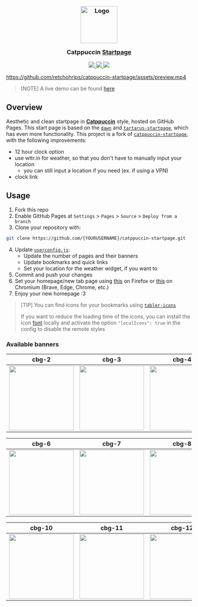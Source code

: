 <h3 align="center">
  <img src="https://raw.githubusercontent.com/catppuccin/catppuccin/main/assets/logos/exports/1544x1544_circle.png" width="100" alt="Logo"/><br/>
  <img src="https://raw.githubusercontent.com/catppuccin/catppuccin/main/assets/misc/transparent.png" height="30" width="0px"/>
  Catppuccin <a href="https://github.com/retchohrips/catppuccin-startpage">Startpage</a>
  <img src="https://raw.githubusercontent.com/catppuccin/catppuccin/main/assets/misc/transparent.png" height="30" width="0px"/>
</h3>

<p align="center">
  <a href="https://github.com/retchohrips/catppuccin-startpage/stargazers">
    <img src="https://img.shields.io/github/stars/retchohrips/catppuccin-startpage?style=for-the-badge&logo=starship&color=a6e3a1&logoColor=D9E0EE&labelColor=302D41">
  </a>
  <a href="https://github.com/retchohrips/catppuccin-startpage/issues">
    <img src="https://img.shields.io/github/issues/retchohrips/catppuccin-startpage?style=for-the-badge&logo=gitbook&color=fab387&logoColor=D9E0EE&labelColor=302D41">
  </a>
  <a href="https://github.com/retchohrips/catppuccin-startpage/contributors">
    <img src="https://img.shields.io/github/contributors/retchohrips/catppuccin-startpage?style=for-the-badge&logo=github&color=f38ba8&logoColor=D9E0EE&labelColor=302D41">
  </a>
</p>

https://github.com/retchohrips/catppuccin-startpage/assets/preview.mp4

> [NOTE]
> A live demo can be found [here](https://retchohrips.github.io/catppuccin-startpage)

## Overview

Aesthetic and clean startpage in [**Catppuccin**](https://catppuccin.com/palette) style, hosted on GitHub Pages. This start page is based on the [`dawn`] and [`tartarus-startpage`], which has even more functionality.
This project is a fork of [`catppuccin-startpage`], with the following improvements:

-   12 hour clock option
-   use wttr.in for weather, so that you don't have to manually input your location
    -   you can still input a location if you need (ex. if using a VPN)
-   clock link

## Usage

1. Fork this repo
2. Enable GitHub Pages at `Settings` > `Pages` > `Source` > `Deploy from a branch`
3. Clone your repository with:

```bash
git clone https://github.com/{YOURUSERNAME}/catppuccin-startpage.git
```

4. Update [`userconfig.js`]:
    - Update the number of pages and their banners
    - Update bookmarks and quick links
    - Set your location for the weather widget, if you want to
5. Commit and push your changes
6. Set your homepage/new tab page using [this](https://addons.mozilla.org/en-US/firefox/addon/new-tab-override/) on Firefox or [this](https://chromewebstore.google.com/detail/new-tab-redirect/icpgjfneehieebagbmdbhnlpiopdcmna) on Chromium (Brave, Edge, Chrome, etc.)
7. Enjoy your new homepage :3

> [TIP]
> You can find icons for your bookmarks using [`tabler-icons`]
>
> If you want to reduce the loading time of the icons, you can install the icon [font] locally and activate the option `"localIcons": true` in the config to disable the remote styles

### Available banners

| cbg-2                                           | cbg-3                                           | cbg-4                                           | cbg-5                                           |
| ----------------------------------------------- | ----------------------------------------------- | ----------------------------------------------- | ----------------------------------------------- |
| <img src="src/img/banners/cbg-2.gif" width=175> | <img src="src/img/banners/cbg-3.gif" width=175> | <img src="src/img/banners/cbg-4.gif" width=175> | <img src="src/img/banners/cbg-5.gif" width=175> |

| cbg-6                                           | cbg-7                                           | cbg-8                                           | cbg-9                                           |
| ----------------------------------------------- | ----------------------------------------------- | ----------------------------------------------- | ----------------------------------------------- |
| <img src="src/img/banners/cbg-6.gif" width=175> | <img src="src/img/banners/cbg-7.gif" width=175> | <img src="src/img/banners/cbg-8.gif" width=175> | <img src="src/img/banners/cbg-9.gif" width=175> |

| cbg-10                                           | cbg-11                                           | cbg-12                                           | cbg-13                                           |
| ------------------------------------------------ | ------------------------------------------------ | ------------------------------------------------ | ------------------------------------------------ |
| <img src="src/img/banners/cbg-10.gif" width=175> | <img src="src/img/banners/cbg-11.gif" width=175> | <img src="src/img/banners/cbg-12.gif" width=175> | <img src="src/img/banners/cbg-13.gif" width=175> |

[`dawn`]: https://github.com/b-coimbra/dawn
[Catppuccin]: https://github.com/catppuccin/catppuccin
[`tartarus-startpage`]: https://github.com/AllJavi/tartarus-startpage
[`catppuccin-startpage`]: https://github.com/pivoshenko/catppuccin-startpage
[`userconfig.js`]: userconfig.js
[`tabler-icons`]: https://tabler.io/icons
[font]: src/fonts
